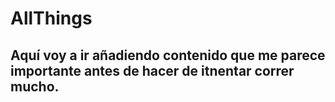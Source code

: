# AllThings

## Aquí voy a ir añadiendo contenido que me parece importante antes de hacer de itnentar correr mucho.
